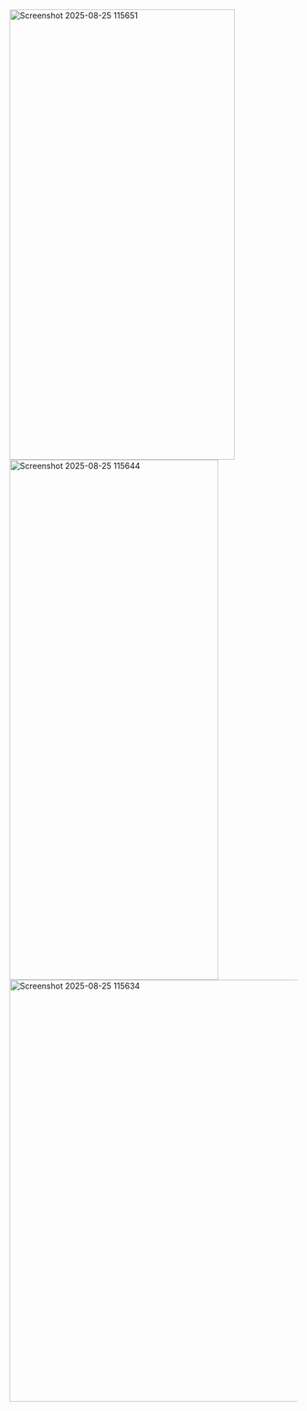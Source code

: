 <img width="394" height="788" alt="Screenshot 2025-08-25 115651" src="https://github.com/user-attachments/assets/fd0af24f-0141-49d4-8f65-716e9f3c298f" />
<img width="365" height="910" alt="Screenshot 2025-08-25 115644" src="https://github.com/user-attachments/assets/e0515088-166a-4c35-8999-04357f6cb1a3" />
<img width="635" height="738" alt="Screenshot 2025-08-25 115634" src="https://github.com/user-attachments/assets/999b04fc-c890-40f1-bd13-d4087436d40d" />
